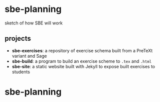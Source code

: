 # sbe-planning

sketch of how SBE will work

## projects

- **sbe-exercises**: a repository of exercise schema built from
  a PreTeXt variant and Sage
- **sbe-build**: a program to build an exercise scheme to `.tex`
  and `.html`
- **sbe-site**: a static website built with Jekyll to expose built
  exercises to students
# sbe-planning
